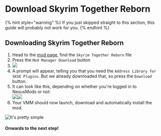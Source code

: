 # Download Skyrim Together Reborn

{% hint style="warning" %}
If you just skipped straight to this section, this guide will probably not work for you.
{% endhint %}

## Downloading Skyrim Together Reborn

1. Head to the [mod page](https://www.nexusmods.com/skyrimspecialedition/mods/69993?tab=files), find the `Skyrim Together Reborn` file
2. Press the `Mod Manager Download` button
3. ![](https://shx.is/5Bln7tlw3.png)
4. A prompt will appear, telling you that you need the `Address Library for SKSE Plugins`. But we already downloaded that, so press the `Download` button.
5. It can look like this, depending on whether you're logged in to NexusMods or not:\
   ![](https://shx.is/5BlnFyqyz.png)![](https://shx.is/5Blo5Z9rJ.png)
6. Your VMM should now launch, download and automatically install the mod.

![It's pretty simple](https://shx.is/5BKNkLiIo.gif)

#### Onwards to the next step!
